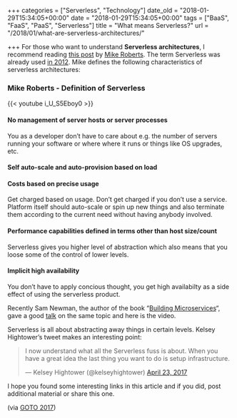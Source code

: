 +++
categories = ["Serverless", "Technology"]
date_old = "2018-01-29T15:34:05+00:00"
date = "2018-01-29T15:34:05+00:00"
tags = ["BaaS", "FaaS", "PaaS", "Serverless"]
title = "What means Serverless?"
url = "/2018/01/what-are-serverless-architectures/"

+++
For those who want to understand **Serverless architectures**, I recommend reading [this post](https://martinfowler.com/articles/serverless.html) by [Mike Roberts](https://twitter.com/mikebroberts). The term Serverless was already used [in 2012](https://readwrite.com/2012/10/15/why-the-future-of-software-and-apps-is-serverless/). Mike defines the following characteristics of serverless architectures:

### Mike Roberts - Definition of Serverless

{{< youtube i_U_S5Eboy0 >}}

#### No management of server hosts or server processes

You as a developer don&#8217;t have to care about e.g. the number of servers running your software or where where it runs or things like OS upgrades, etc.

#### Self auto-scale and auto-provision based on load

#### Costs based on precise usage

<div id="text-3-71-1-3" class="outline-text-5">
  <p>
    Get charged based on usage. Don&#8217;t get charged if you don&#8217;t use a service. Platform itself should auto-scale or spin up new things and also terminate them according to the current need without having anybody involved.
  </p>
</div>

#### Performance capabilities defined in terms other than host size/count

<div id="text-3-71-1-4" class="outline-text-5">
  <p>
    Serverless gives you higher level of abstraction which also means that you loose some of the control of lower levels.
  </p>
</div>

#### Implicit high availability

<div id="text-3-71-1-5" class="outline-text-5">
  <p>
    You don&#8217;t have to apply concious thought, you get high availabilty as a side effect of using the serverless product.
  </p>
  
  <p>
    Recently Sam Newman, the author of the book &#8220;<a href="https://samnewman.io/books/building_microservices/">Building Microservices</a>&#8220;, gave a good <a href="https://www.youtube.com/watch?v%253DaZlrv-0PE_c">talk</a> on the same topic and here is the video.
  </p>
  
  <p>
  </p>
</div>

Serverless is all about abstracting away things in certain levels. Kelsey Hightower&#8217;s tweet makes an interesting point:

<blockquote class="twitter-tweet" data-width="550" data-dnt="true">
  <p lang="en" dir="ltr">
    I now understand what all the Serverless fuss is about. When you have a great idea the last thing you want to do is setup infrastructure.
  </p>
  
  <p>
    &mdash; Kelsey Hightower (@kelseyhightower) <a href="https://twitter.com/kelseyhightower/status/856272003963039744?ref_src=twsrc%5Etfw">April 23, 2017</a>
  </p>
</blockquote>



I hope you found some interesting links in this article and if you did, post additional material or share this one.

(via [GOTO 2017][1])

 [1]: https://www.youtube.com/watch?v=aZlrv-0PE_c